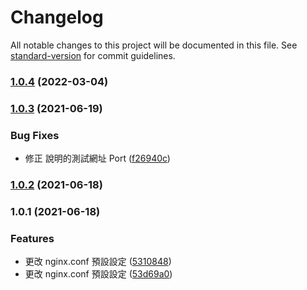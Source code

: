 # Changelog

All notable changes to this project will be documented in this file. See [standard-version](https://github.com/conventional-changelog/standard-version) for commit guidelines.

### [1.0.4](https://github.com/imagine10255/imdock-nginx/compare/v1.0.3...v1.0.4) (2022-03-04)

### [1.0.3](https://github.com/imagine10255/imdock-nginx/compare/v1.0.2...v1.0.3) (2021-06-19)


### Bug Fixes

* 修正 說明的測試網址 Port ([f26940c](https://github.com/imagine10255/imdock-nginx/commit/f26940ccf11a3e68004c0c9ba12d22099ada7e23))

### [1.0.2](https://github.com/imagine10255/imdock-nginx/compare/v1.0.1...v1.0.2) (2021-06-18)

### 1.0.1 (2021-06-18)


### Features

* 更改 nginx.conf 預設設定 ([5310848](https://github.com/imagine10255/imdock-nginx/commit/5310848f0564442a2afcd158764e6edfb943b094))
* 更改 nginx.conf 預設設定 ([53d69a0](https://github.com/imagine10255/imdock-nginx/commit/53d69a0f5f4cc9eb5a1b76340458141a7fd2cf1c))
